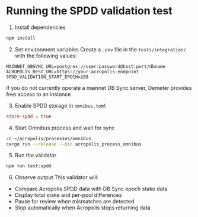 # Running the SPDD validation test
1. Install dependencies
```bash
npm install
```

2. Set environment variables
Create a `.env` file in the `tests/integration/` with the following values:
```env
MAINNET_DBSYNC_URL=postgres://user:password@host:port/dbname
ACROPOLIS_REST_URL=https://your-acropolis-endpoint
SPDD_VALIDATION_START_EPOCH=208
```
If you do not currently operate a mainnet DB Sync server, Demeter provides free access to an instance

3. Enable SPDD storage in `omnibus.toml`
```toml
store-spdd = true
```

4. Start Omnibus process and wait for sync
```bash
cd ~/acropolis/processes/omnibus
cargo run --release --bin acropolis_process_omnibus
```

5. Run the validator
```bash
npm run test:spdd
```

6. Observe output
This validator will:
* Compare Acropolis SPDD data with DB Sync epoch stake data
* Display total stake and per-pool differences 
* Pause for review when mismatches are detected
* Stop automatically when Acropolis stops returning data
